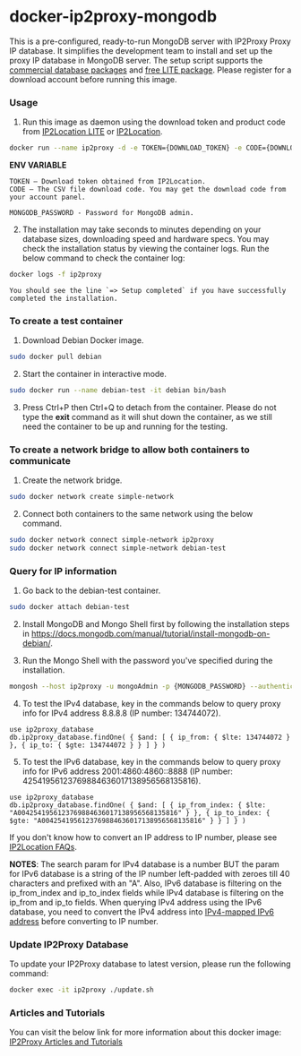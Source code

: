 docker-ip2proxy-mongodb
==========================

This is a pre-configured, ready-to-run MongoDB server with IP2Proxy Proxy IP database. It simplifies the development team to install and set up the proxy IP database in MongoDB server. The setup script supports the [commercial database packages](https://www.ip2location.com/database/ip2proxy) and [free LITE package](https://lite.ip2location.com). Please register for a download account before running this image.


### Usage

1. Run this image as daemon using the download token and product code from [IP2Location LITE](https://lite.ip2location.com) or [IP2Location](https://www.ip2location.com).

```bash
docker run --name ip2proxy -d -e TOKEN={DOWNLOAD_TOKEN} -e CODE={DOWNLOAD_CODE} -e MONGODB_PASSWORD={MONGODB_PASSWORD} ip2proxy/mongodb
```

**ENV VARIABLE**

    TOKEN – Download token obtained from IP2Location.
    CODE – The CSV file download code. You may get the download code from your account panel.

    MONGODB_PASSWORD - Password for MongoDB admin.

2. The installation may take seconds to minutes depending on your database sizes, downloading speed and hardware specs. You may check the installation status by viewing the container logs. Run the below command to check the container log:

```bash
docker logs -f ip2proxy
```

    You should see the line `=> Setup completed` if you have successfully completed the installation.


### To create a test container

1. Download Debian Docker image.

```bash
sudo docker pull debian
```

2. Start the container in interactive mode.

```bash
sudo docker run --name debian-test -it debian bin/bash
```

3. Press Ctrl+P then Ctrl+Q to detach from the container. Please do not type the **exit** command as it will shut down the container, as we still need the container to be up and running for the testing.


### To create a network bridge to allow both containers to communicate

1. Create the network bridge.

```bash
sudo docker network create simple-network
```

2. Connect both containers to the same network using the below command.

```bash
sudo docker network connect simple-network ip2proxy
sudo docker network connect simple-network debian-test
```


### Query for IP information

1. Go back to the debian-test container.

```bash
sudo docker attach debian-test
```

2. Install MongoDB and Mongo Shell first by following the installation steps in https://docs.mongodb.com/manual/tutorial/install-mongodb-on-debian/.

3. Run the Mongo Shell with the password you've specified during the installation.

```bash
mongosh --host ip2proxy -u mongoAdmin -p {MONGODB_PASSWORD} --authenticationDatabase admin
```

4. To test the IPv4 database, key in the commands below to query proxy info for IPv4 address 8.8.8.8 (IP number: 134744072).

```
use ip2proxy_database
db.ip2proxy_database.findOne( { $and: [ { ip_from: { $lte: 134744072 } }, { ip_to: { $gte: 134744072 } } ] } )
```

5. To test the IPv6 database, key in the commands below to query proxy info for IPv6 address 2001:4860:4860::8888 (IP number: 42541956123769884636017138956568135816).

```
use ip2proxy_database
db.ip2proxy_database.findOne( { $and: [ { ip_from_index: { $lte: "A0042541956123769884636017138956568135816" } }, { ip_to_index: { $gte: "A0042541956123769884636017138956568135816" } } ] } )
```

If you don't know how to convert an IP address to IP number, please see [IP2Location FAQs](https://www.ip2location.com/faqs#technical).

**NOTES**: The search param for IPv4 database is a number BUT the param for IPv6 database is a string of the IP number left-padded with zeroes till 40 characters and prefixed with an "A".
Also, IPv6 database is filtering on the ip_from_index and ip_to_index fields while IPv4 database is filtering on the ip_from and ip_to fields.
When querying IPv4 address using the IPv6 database, you need to convert the IPv4 address into [IPv4-mapped IPv6 address](https://blog.ip2location.com/knowledge-base/ipv4-mapped-ipv6-address/) before converting to IP number.


### Update IP2Proxy Database

To update your IP2Proxy database to latest version, please run the following  command:

```bash
docker exec -it ip2proxy ./update.sh
```


### Articles and Tutorials

You can visit the below link for more information about this docker image:
[IP2Proxy Articles and Tutorials](https://blog.ip2location.com)
